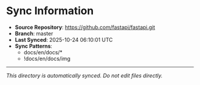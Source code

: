 # Sync Information

- **Source Repository**: https://github.com/fastapi/fastapi.git
- **Branch**: master
- **Last Synced**: 2025-10-24 06:10:01 UTC
- **Sync Patterns**:
  - docs/en/docs/*
  - !docs/en/docs/img

---
*This directory is automatically synced. Do not edit files directly.*

